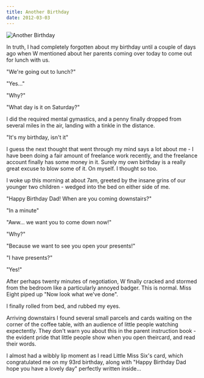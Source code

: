 ```yaml
---
title: Another Birthday
date: 2012-03-03
---
```


![Another Birthday](https://source.unsplash.com/s9CC2SKySJM/1600x900)

In truth, I had completely forgotten about my birthday until a couple of days ago when W mentioned about her parents coming over today to come out for lunch with us.

"We're going out to lunch?"

"Yes..."

"Why?"

"What day is it on Saturday?"

I did the required mental gymastics, and a penny finally dropped from several miles in the air, landing with a tinkle in the distance.

"It's my birthday, isn't it"

I guess the next thought that went through my mind says a lot about me - I have been doing a fair amount of freelance work recently, and the freelance account finally has some money in it. Surely my own birthday is a really great excuse to blow some of it. On myself. I thought so too.

I woke up this morning at about 7am, greeted by the insane grins of our younger two children - wedged into the bed on either side of me.

"Happy Birthday Dad! When are you coming downstairs?"

"In a minute"

"Aww... we want you to come down now!"

"Why?"

"Because we want to see you open your presents!"

"I have presents?"

"Yes!"

After perhaps twenty minutes of negotiation, W finally cracked and stormed from the bedroom like a particularly annoyed badger. This is normal. Miss Eight piped up "Now look what we've done".

I finally rolled from bed, and rubbed my eyes.

Arriving downstairs I found several small parcels and cards waiting on the corner of the coffee table, with an audience of little people watching expectently. They don't warn you about this in the parent instruction book - the evident pride that little people show when you open theircard, and read their words.

I almost had a wibbly lip moment as I read Little Miss Six's card, which congratulated me on my 93rd birthday, along with "Happy Birthday Dad hope you have a lovely day" perfectly written inside...